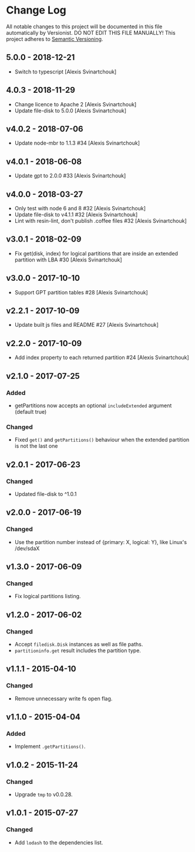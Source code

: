 # Change Log

All notable changes to this project will be documented in this file
automatically by Versionist. DO NOT EDIT THIS FILE MANUALLY!
This project adheres to [Semantic Versioning](http://semver.org/).

## 5.0.0 - 2018-12-21

* Switch to typescript [Alexis Svinartchouk]

## 4.0.3 - 2018-11-29

* Change licence to Apache 2 [Alexis Svinartchouk]
* Update file-disk to 5.0.0 [Alexis Svinartchouk]

## v4.0.2 - 2018-07-06

* Update node-mbr to 1.1.3 #34 [Alexis Svinartchouk]

## v4.0.1 - 2018-06-08

* Update gpt to 2.0.0 #33 [Alexis Svinartchouk]

## v4.0.0 - 2018-03-27

* Only test with node 6 and 8 #32 [Alexis Svinartchouk]
* Update file-disk to v4.1.1 #32 [Alexis Svinartchouk]
* Lint with resin-lint, don't publish .coffee files #32 [Alexis Svinartchouk]

## v3.0.1 - 2018-02-09

* Fix get(disk, index) for logical partitions that are inside an extended partition with LBA #30 [Alexis Svinartchouk]

## v3.0.0 - 2017-10-10

* Support GPT partition tables #28 [Alexis Svinartchouk]

## v2.2.1 - 2017-10-09

* Update built js files and README #27 [Alexis Svinartchouk]

## v2.2.0 - 2017-10-09

* Add index property to each returned partition #24 [Alexis Svinartchouk]

## v2.1.0 - 2017-07-25

### Added

- getPartitions now accepts an optional `includeExtended` argument (default true)

### Changed

- Fixed `get()` and `getPartitions()` behaviour when the extended partition is not the last one


## v2.0.1 - 2017-06-23

### Changed

- Updated file-disk to ^1.0.1

## v2.0.0 - 2017-06-19

### Changed

- Use the partition number instead of {primary: X, logical: Y}, like Linux's /dev/sdaX

## v1.3.0 - 2017-06-09

### Changed

- Fix logical partitions listing.

## v1.2.0 - 2017-06-02

### Changed

- Accept `filedisk.Disk` instances as well as file paths.
- `partitioninfo.get` result includes the partition type.

## v1.1.1 - 2015-04-10

### Changed

- Remove unnecessary write fs open flag.

## v1.1.0 - 2015-04-04

### Added

- Implement `.getPartitions()`.

## v1.0.2 - 2015-11-24

### Changed

- Upgrade `tmp` to v0.0.28.

## v1.0.1 - 2015-07-27

### Changed

- Add `lodash` to the dependencies list.
